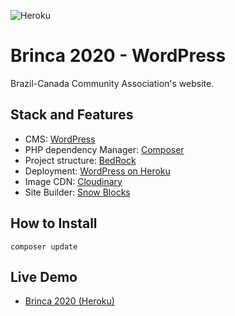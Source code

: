 ![Heroku](https://pyheroku-badge.herokuapp.com/?app=brinca-2020)

# Brinca 2020 - WordPress
Brazil-Canada Community Association's website.

## Stack and Features

- CMS: <a href="https://wordpress.org/">WordPress</a>
- PHP dependency Manager: <a href="http://getcomposer.org/">Composer</a>
- Project structure: <a href="https://roots.io/bedrock/">BedRock</a>
- Deployment: <a href="https://github.com/PhilippHeuer/wordpress-heroku">WordPress on Heroku</a>
- Image CDN: <a href="https://cloudinary.com/">Cloudinary</a>
- Site Builder: <a href="https://github.com/marceloglacial/snow-blocks">Snow Blocks</a>

## How to Install

```
composer update
```

## Live Demo

- <a href="https://brinca-2020.herokuapp.com/">Brinca 2020 (Heroku)</a>
